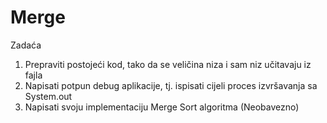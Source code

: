 # Merge

Zadaća
1. Prepraviti postojeći kod, tako da se veličina niza i sam niz učitavaju iz fajla
2. Napisati potpun debug aplikacije, tj. ispisati cijeli proces izvršavanja sa System.out
3. Napisati svoju implementaciju Merge Sort algoritma (Neobavezno)
